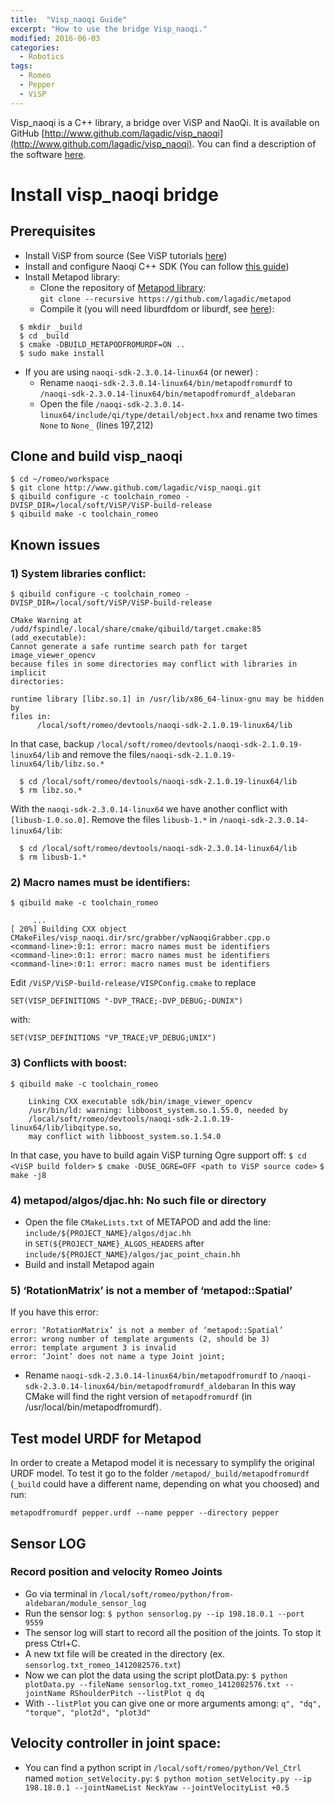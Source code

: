 ```yaml
---
title:  "Visp_naoqi Guide"
excerpt: "How to use the bridge Visp_naoqi."
modified: 2016-06-03
categories: 
  - Robotics
tags:
  - Romeo
  - Pepper
  - ViSP
---
```



<!-- {% include toc title="table of contents" icon="file-text" %} -->


 Visp_naoqi is a C++ library, a bridge over ViSP and NaoQi. It is available on GitHub [http://www.github.com/lagadic/visp_naoqi](http://www.github.com/lagadic/visp_naoqi). You can find a description of the software [here](http://giovanniclaudio.com/software/visp_naoqi/).

# Install visp_naoqi bridge

## Prerequisites 
* Install ViSP from source (See ViSP tutorials [here](http://visp-doc.inria.fr/doxygen/visp-daily/tutorial-install-ubuntu.html))
* Install and configure Naoqi C++ SDK (You can follow [this guide](http://giovanniclaudio.com/robotics/install-sdk-c-naoqi/))
* Install Metapod library: 
  * Clone the repository of [Metapod library](https://github.com/lagadic/metapod):   
  `git clone --recursive https://github.com/lagadic/metapod`      
  * Compile it (you will need  liburdfdom or liburdf, see [here](https://github.com/lagadic/metapod)):

```shell
  $ mkdir _build
  $ cd _build
  $ cmake -DBUILD_METAPODFROMURDF=ON ..
  $ sudo make install
```

* If you are using `naoqi-sdk-2.3.0.14-linux64` (or newer) :
  * Rename
  `naoqi-sdk-2.3.0.14-linux64/bin/metapodfromurdf`
   to
   `/naoqi-sdk-2.3.0.14-linux64/bin/metapodfromurdf_aldebaran`
  * Open the file `/naoqi-sdk-2.3.0.14-linux64/include/qi/type/detail/object.hxx` and rename two times `None`  to `None_` (lines 197,212)

## Clone and build visp_naoqi

```shell
$ cd ~/romeo/workspace
$ git clone http://www.github.com/lagadic/visp_naoqi.git
$ qibuild configure -c toolchain_romeo -DVISP_DIR=/local/soft/ViSP/ViSP-build-release
$ qibuild make -c toolchain_romeo
```

## Known issues

### 1) System libraries conflict:
`$ qibuild configure -c toolchain_romeo -DVISP_DIR=/local/soft/ViSP/ViSP-build-release`

``` shell
CMake Warning at /udd/fspindle/.local/share/cmake/qibuild/target.cmake:85
(add_executable):
Cannot generate a safe runtime search path for target image_viewer_opencv
because files in some directories may conflict with libraries in implicit
directories:

runtime library [libz.so.1] in /usr/lib/x86_64-linux-gnu may be hidden by
files in:
      /local/soft/romeo/devtools/naoqi-sdk-2.1.0.19-linux64/lib
```

In that case, backup `/local/soft/romeo/devtools/naoqi-sdk-2.1.0.19-linux64/lib`
    and remove  the files`/naoqi-sdk-2.1.0.19-linux64/lib/libz.so.*`

```shell
  $ cd /local/soft/romeo/devtools/naoqi-sdk-2.1.0.19-linux64/lib
  $ rm libz.so.*
```
    
With the `naoqi-sdk-2.3.0.14-linux64` we have another conflict with `[libusb-1.0.so.0]`. Remove  the files `libusb-1.*` in `/naoqi-sdk-2.3.0.14-linux64/lib`:

```shell
  $ cd /local/soft/romeo/devtools/naoqi-sdk-2.3.0.14-linux64/lib
  $ rm libusb-1.*
```
    
### 2) Macro names must be identifiers:

`$ qibuild make -c toolchain_romeo`

```
     ...
[ 20%] Building CXX object CMakeFiles/visp_naoqi.dir/src/grabber/vpNaoqiGrabber.cpp.o
<command-line>:0:1: error: macro names must be identifiers
<command-line>:0:1: error: macro names must be identifiers
<command-line>:0:1: error: macro names must be identifiers
```
 
Edit `/ViSP/ViSP-build-release/VISPConfig.cmake` to replace
    
`SET(VISP_DEFINITIONS "-DVP_TRACE;-DVP_DEBUG;-DUNIX")`

with:

`SET(VISP_DEFINITIONS "VP_TRACE;VP_DEBUG;UNIX")`
	
### 3) Conflicts with boost:

`$ qibuild make -c toolchain_romeo`

```
    Linking CXX executable sdk/bin/image_viewer_opencv
    /usr/bin/ld: warning: libboost_system.so.1.55.0, needed by   
    /local/soft/romeo/devtools/naoqi-sdk-2.1.0.19-linux64/lib/libqitype.so, 
    may conflict with libboost_system.so.1.54.0
```

In that case, you have to build again ViSP turning Ogre support off:
`$ cd <ViSP build folder>`
`$ cmake -DUSE_OGRE=OFF <path to ViSP source code>`
`$ make -j8`

### 4)  metapod/algos/djac.hh: No such file or directory
* Open the file `CMakeLists.txt` of METAPOD and add the line:   
  `include/${PROJECT_NAME}/algos/djac.hh`   
in `SET(${PROJECT_NAME}_ALGOS_HEADERS` after `include/${PROJECT_NAME}/algos/jac_point_chain.hh`   
* Build and install Metapod again

### 5) ‘RotationMatrix’ is not a member of ‘metapod::Spatial’
If you have this error:

```shell
error: ‘RotationMatrix’ is not a member of ‘metapod::Spatial’
error: wrong number of template arguments (2, should be 3)
error: template argument 3 is invalid
error: ‘Joint’ does not name a type Joint joint;
```

* Rename
 `naoqi-sdk-2.3.0.14-linux64/bin/metapodfromurdf`
  to
 `/naoqi-sdk-2.3.0.14-linux64/bin/metapodfromurdf_aldebaran`
In this way CMake will find the right version of `metapodfromurdf` (in /usr/local/bin/metapodfromurdf).

## Test model URDF for Metapod
 In order to create a Metapod model it is necessary to symplify the original URDF model. To test it go to the folder `/metapod/_build/metapodfromurdf` (`_build` could have a different name, depending on what you choosed) and run:
 
`metapodfromurdf pepper.urdf --name pepper --directory pepper`
 

## Sensor LOG 

### Record position and velocity Romeo Joints

* Go via terminal in `/local/soft/romeo/python/from-aldebaran/module_sensor_log`
* Run the sensor log:
`$ python sensorlog.py --ip 198.18.0.1 --port 9559`
* The sensor log will start to record all the position of the joints. To stop it press Ctrl+C.
* A new txt file will be created in the directory (ex. `sensorlog.txt_romeo_1412082576.txt`)
* Now we can plot the data using the script plotData.py:
`$ python plotData.py --fileName sensorlog.txt_romeo_1412082576.txt --jointName RShoulderPitch --listPlot q dq`
* With `--listPlot` you can give one or more arguments among:  `q", "dq", "torque", "plot2d", "plot3d"`

## Velocity controller in joint space:
* You can find a python script in `/local/soft/romeo/python/Vel_Ctrl` named `motion_setVelocity.py`:
`$ python motion_setVelocity.py --ip 198.18.0.1 --jointNameList NeckYaw --jointVelocityList +0.5`


